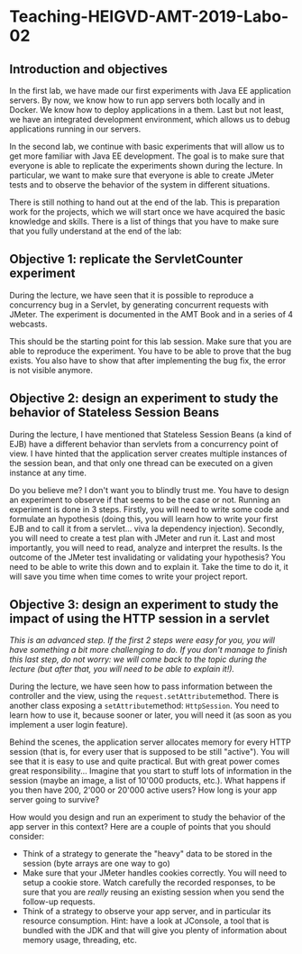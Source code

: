 # Teaching-HEIGVD-AMT-2019-Labo-02
## Introduction and objectives

In the first lab, we have made our first experiments with Java EE application servers. By now, we know how to run app servers both locally and in Docker. We know how to deploy applications in a them. Last but not least, we have an integrated development environment, which allows us to debug applications running in our servers.

In the second lab, we continue with basic experiments that will allow us to get more familiar with Java EE development. The goal is to make sure that everyone is able to replicate the experiments shown during the lecture. In particular, we want to make sure that everyone is able to create JMeter tests and to observe the behavior of the system in different situations.

There is still nothing to hand out at the end of the lab. This is preparation work for the projects, which we will start once we have acquired the basic knowledge and skills. There is a list of things that you have to make sure that you fully understand at the end of the lab:

## Objective 1: replicate the ServletCounter experiment

During the lecture, we have seen that it is possible to reproduce a concurrency bug in a Servlet, by generating concurrent requests with JMeter. The experiment is documented in the AMT Book and in a series of 4 webcasts.

This should be the starting point for this lab session. Make sure that you are able to reproduce the experiment. You have to be able to prove that the bug exists. You also have to show that after implementing the bug fix, the error is not visible anymore.

## Objective 2: design an experiment to study the behavior of Stateless Session Beans

During the lecture, I have mentioned that Stateless Session Beans (a kind of EJB) have a different behavior than servlets from a concurrency point of view. I have hinted that the application server creates multiple instances of the session bean, and that only one thread can be executed on a given instance at any time.

Do you believe me? I don't want you to blindly trust me. You have to design an experiment to observe if that seems to be the case or not. Running an experiment is done in 3 steps. Firstly, you will need to write some code and formulate an hypothesis (doing this, you will learn how to write your first EJB and to call it from a servlet... viva la dependency injection). Secondly, you will need to create a test plan with JMeter and run it. Last and most importantly, you will need to read, analyze and interpret the results. Is the outcome of the JMeter test invalidating or validating your hypothesis? You need to be able to write this down and to explain it. Take the time to do it, it will save you time when time comes to write your project report.

## Objective 3: design an experiment to study the impact of using the HTTP session in a servlet

*This is an advanced step. If the first 2 steps were easy for you, you will have something a bit more challenging to do. If you don't manage to finish this last step, do not worry: we will come back to the topic during the lecture (but after that, you will need to be able to explain it!).*

During the lecture, we have seen how to pass information between the controller and the view, using the `request.setAttribute`method. There is another class exposing a `setAttribute`method: `HttpSession`. You need to learn how to use it, because sooner or	 later, you will need it (as soon as you implement a user login feature).

Behind the scenes, the application server allocates memory for every HTTP session (that is, for every user that is supposed to be still "active"). You will see that it is easy to use and quite practical. But with great power comes great responsibility... Imagine that you start to stuff lots of information in the session (maybe an image, a list of 10'000 products, etc.). What happens if you then have 200, 2'000 or 20'000 active users? How long is your app server going to survive?

How would you design and run an experiment to study the behavior of the app server in this context? Here are a couple of points that you should consider:

* Think of a strategy to generate the "heavy" data to be stored in the session (byte arrays are one way to go)
* Make sure that your JMeter handles cookies correctly. You will need to setup a cookie store. Watch carefully the recorded responses, to be sure that you are *really* reusing an existing session when you send the follow-up requests.
* Think of a strategy to observe your app server, and in particular its resource consumption. Hint: have a look at JConsole, a tool that is bundled with the JDK and that will give you plenty of information about memory usage, threading, etc.